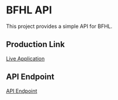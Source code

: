 # BFHL API

This project provides a simple API for BFHL.

## Production Link

[Live Application](https://bfhl-a61o62ope-adityas-projects-59147398.vercel.app)

## API Endpoint

[API Endpoint](https://bfhl-a61o62ope-adityas-projects-59147398.vercel.app/bfhl)